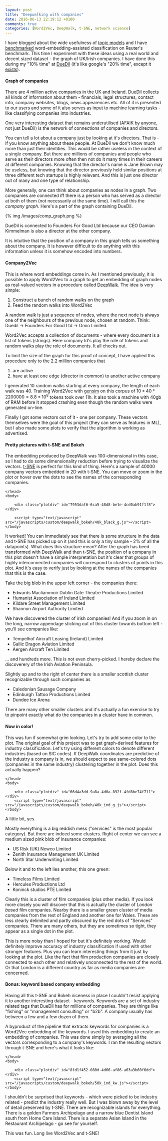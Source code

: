 ```yaml
---
layout: post
title: "Deepwalking with companies"
date: 2016-06-13 22:19:12 +0100
comments: true
categories: [Word2Vec, DeepWalk, t-SNE, network science]
---
```

I have blogged about the wide usefulness of [topic models](http://nadbordrozd.github.io/blog/2015/11/29/ds-toolbox-topic-models/) and I have [benchmarked](http://nadbordrozd.github.io/blog/2016/05/20/text-classification-with-word2vec/) word-embedding-assisted classification on Reuter's benchmark. This time I experiment with these ideas using a real world and decent sized dataset - the graph of UK/Irish companies. I have done this during my "10% time" at [DueDil](http://www.duedil.com) (it's like google's "20% time", except it [exists](http://uk.businessinsider.com/google-20-percent-time-policy-2015-4?r=US&IR=T)).

#### Graph of companies
There are 4 million active companies in the UK and Ireland. DueDil collects all kinds of information about them - financials, legal structures, contact info, company websites, blogs, news appearences etc. All of it is presented to our users and some of it also serves as input to machine learning tasks - like classifying companies into industries.

One very interesting dataset that remains underutilised (AFAIK by anyone, not just DueDil) is the network of connections of companies and directors. 

You can tell a lot about a company just by looking at it's directors. That is - if you know anything about these people. At DueDil we don't know much more than just their identities. This would be rather useless in the context of a single company. But there are millions of companies and people who serve as their directors more often then not do it many times in their careers at different companies. Knowing that the director's name is Jane Brown may be useless, but knowing that the director previously held similar positions at three different tech startups is highly relevant. And this is just one director out of many and one type of relationship.

More generally, one can think about companies as nodes in a graph. Two companies are connected iff there is a person who has served as a director at both of them (not necessarily at the same time). I will call this the *company graph*. Here's a part of the graph containing DueDil.

{% img /images/comp_graph.png %}

DueDil is connected to Founders For Good Ltd because our CEO Damian Kimmelman is also a director at the other company.  

It is intuitive that the position of a company in this graph tells us something about the company. It is however difficult to do anything with this information unless it is somehow encoded into numbers.

#### Company2Vec
This is where word embeddings come in. As I mentioned previously, it is possible to apply Word2Vec to a graph to get an embedding of graph nodes as real-valued vectors in a procedure called [DeepWalk](http://arxiv.org/abs/1403.6652). The idea is very simple: 

1. Construct a bunch of random walks on the graph
2. Feed the random walks into Word2Vec

A random walk is just a sequence of nodes, where the next node is always one of the neighbours of the previous node, chosen at random. Think: Duedil -> Founders For Good Ltd -> Omio Limited. 

Word2Vec accepts a collection of documents - where every document is a list of tokens (strings). Here company Id's play the role of tokens and random walks play the role of documents. It all checks out.

To limit the size of the graph for this proof of concept, I have applied this procedure only to the 2.2 million companies that

1. are active
2. have at least one edge (director in common) to another active company

I generated 10 random walks starting at every company, the length of each walk was 40. Training Word2Vec with [gensim](https://radimrehurek.com/gensim/models/word2vec.html) on this corpus of $10*40*2200000 = 8.8 * 10^8$ tokens took over 11h. It also took a machine with 40gb of RAM before it stopped crashing even though the random walks were generated on-line.

Finally I got some vectors out of it - one per company. These vectors themselves were the goal of this project (they can serve as features in ML), but I also made some plots to verify that the algorithm is working as advertised.

#### Pretty pictures with t-SNE and Bokeh
The embedding produced by DeepWalk was 100-dimensional in this case, so I had to do some dimensionality reduction before trying to visualize the vectors. [t-SNE](https://github.com/danielfrg/tsne) is perfect for this kind of thing. Here's a sample of 40000 company vectors embedded in 2D with t-SNE. You can move or zoom in the plot or hover over the dots to see the names of the corresponding companies.


<html lang="en">
    <head>
        <meta charset="utf-8">
        <title>Bokeh Plot</title>

<link rel="stylesheet" href="https://cdn.pydata.org/bokeh/release/bokeh-0.11.1.min.css" type="text/css" />

<script type="text/javascript" src="https://cdn.pydata.org/bokeh/release/bokeh-0.11.1.min.js"></script>
<script type="text/javascript">
    Bokeh.set_log_level("info");
</script>
    </head>
    <body>

        <div class="plotdiv" id="7953daf6-6ca5-48d8-be1e-4cd0ab91f1f8"></div>

        <script type="text/javascript" src="/javascripts/custom/deepwalk_bokeh/40k_black_g.js"></script>
    </body>
</html>


It worked! You can immediately see that there is some structure in the data and t-SNE has picked up on it (and this is only a tiny sample - 2% of all the datapoints). What does this structure mean? After the graph has beed transformed with DeepWalk and then t-SNE, the position of a company in this plot doesn't have a simple interpretation but it's clear that groups of highly interconnected companies will correspond to clusters of points in this plot. And it's easy to verify just by looking at the names of the companies that this is the case. 

Take the big blob in the upper left corner - the companies there:

- Edwards Macliammoir Dublin Gate Theatre Productions Limited
- Humanist Association of Ireland Limited
- Kildare Street Management Limited
- Shannon Airport Authority Limited

We have discovered the cluster of irish companies! And if you zoom in on the long, narrow appendage sticking out of this cluster towards bottom left - you'll see companies like:

- Tempelhof Aircraft Leasing (Ireland) Limited
- Gallic Dragon Aviation Limited
- Aergen Aircraft Ten Limited 

... and hundreds more. This is not even cherry-picked. I hereby declare the discoverery of the Irish Aviation Peninsula. 

Slightly up and to the right of center there is a smaller scottish cluster recognizable through such companies as

- Caledonian Sausage Company
- Edinburgh Tattoo Productions Limited
- Dundee Ice Arena

There are many other smaller clusters and it's actually a fun exercise to try to pinpoint exactly what do the companies in a cluster have in common. 

#### Now in color!
This was fun if somewhat grim looking. Let's try to add some color to the plot. The original goal of this project was to get graph-derived features for industry classification. Let's try using different colors to denote different industries (based on SIC codes). If DeepWalk coordinates are predictive of the industry a company is in, we should expect to see same-colored dots (companies in the same industry) clustering together in the plot. Does this actually happen?

<html lang="en">
    <head>
        <meta charset="utf-8">
        <title>Bokeh Plot</title>

<link rel="stylesheet" href="https://cdn.pydata.org/bokeh/release/bokeh-0.11.1.min.css" type="text/css" />

<script type="text/javascript" src="https://cdn.pydata.org/bokeh/release/bokeh-0.11.1.min.js"></script>
<script type="text/javascript">
    Bokeh.set_log_level("info");
</script>
    </head>
    <body>

        <div class="plotdiv" id="66d4a3dd-9a8a-4d0a-892f-4fd8be74f711"></div>
        <script type="text/javascript" src="/javascripts/custom/deepwalk_bokeh/40k_ind_g.js"></script>
    </body>
</html>

A little bit, yes. 

Mostly everything is a big reddish mess ("services" is the most popular category). But there are indeed some clusters. Right of center we can see a medium sized pink blob of insurance companies:

- US Risk (UK) Newco Limited
- Zenith Insurance Management UK Limited
- North Star Underwriting Limited

Below it and to the left lies another, this one green:

- Timeless Films Limited
- Hercules Productions Ltd
- Koninck studios PTE Limited

Clearly this is a cluster of film companies (plus other media). If you look more closely you will discover that this is actually the cluster of _London based_ film companies. Nearby there is a smaller green cluster of media companies from the rest of England and another one for Wales. These are less clearly delimited and partly obscured by the red dots of "Services" companies. There are many others, but they are sometimes so tight, they appear as a single dot in the plot. 

This is more noisy than I hoped for but it's definitely working. Would definitely improve accuracy of industry classification if used with other stronger features. Plus you can learn interesting things from it just by looking at the plot. Like the fact that film production companies are closely connected to each other and relatively unconnected to the rest of the world. Or that London is a different country as far as media companies are concerned.

#### Bonus: keyword based company embedding
Having all this t-SNE and Bokeh niceness in place I couldn't resist applying it to another interesting dataset - keywords. Keywords are a set of industry related tags that DueDil has for millions of companies. They are things like "fishing" or "management consulting" or "b2b". A company usually has between a few and a few dozen of them. 

A byproduct of the pipeline that extracts keywords for companies is a Word2Vec embedding of the keywords. I used this embedding to create an embedding of companies. This was done simply by averaging all the vectors corresponding to a company's keywords. I ran the resulting vectors through t-SNE and here's what it looks like:

<html lang="en">
    <head>
        <meta charset="utf-8">
        <title>Bokeh Plot</title>

<link rel="stylesheet" href="https://cdn.pydata.org/bokeh/release/bokeh-0.11.1.min.css" type="text/css" />

<script type="text/javascript" src="https://cdn.pydata.org/bokeh/release/bokeh-0.11.1.min.js"></script>
<script type="text/javascript">
    Bokeh.set_log_level("info");
</script>
    </head>
    <body>

        <div class="plotdiv" id="8fd1f452-080d-4d66-af86-a63a3b60f6dd"></div>
        <script type="text/javascript" src="/javascripts/custom/deepwalk_bokeh/50k_ind_kw.js"></script>
    </body>
</html>


I shouldn't be surprised that keywords - which were picked to be industry related - predict the industry really well. But I was blown away by the level of detail preserved by t-SNE. There are recognizable islands for everything. There is a golden Farmers Archipelago and a narrow blue Dentist Island south from Home Care Island. There is a separate Asian Island in the Restaurant Archipelago - go see for yourself. 


This was fun. Long live Word2Vec and t-SNE!



